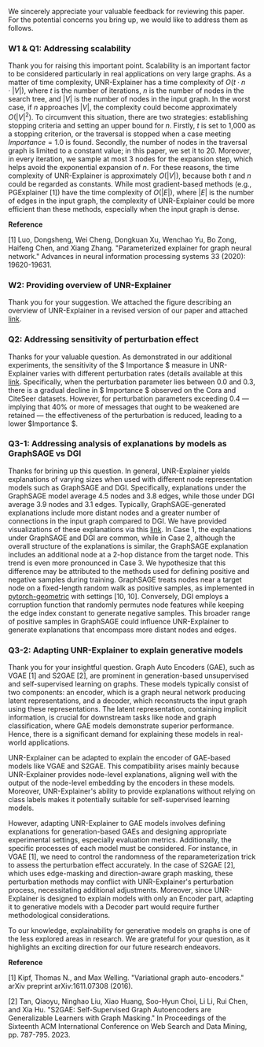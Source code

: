 We sincerely appreciate your valuable feedback for reviewing this paper. For the potential concerns you bring up, we would like to address them as follows.

### W1 \& Q1: Addressing scalability 

Thank you for raising this important point. Scalability is an important factor to be considered particularly in real applications on very large graphs. As a matter of time complexity, UNR-Explainer has a time complexity of $O(t \cdot n \cdot |V|)$, where $t$ is the number of iterations, $n$ is the number of nodes in the search tree, and $|V|$ is the number of nodes in the input graph. In the worst case, if $n$ approaches $|V|$, the complexity could become approximately $O({|V|}^2)$. To circumvent this situation, there are two strategies: establishing stopping criteria and setting an upper bound for $n$. Firstly, $t$ is set to 1,000 as a stopping criterion, or the traversal is stopped when a case meeting $Importance = 1.0$ is found. Secondly, the number of nodes in the traversal graph is limited to a constant value; in this paper, we set it to 20. Moreover, in every iteration, we sample at most 3 nodes for the expansion step, which helps avoid the exponential expansion of $n$. For these reasons, the time complexity of UNR-Explainer is approximately $O(|V|)$, because both $t$ and $n$ could be regarded as constants. While most gradient-based methods (e.g., PGExplainer [1]) have the time complexity of $O(|E|)$, where $|E|$ is the number of edges in the input graph, the complexity of UNR-Explainer could be more efficient than these methods, especially when the input graph is dense.

**Reference**

[1] Luo, Dongsheng, Wei Cheng, Dongkuan Xu, Wenchao Yu, Bo Zong, Haifeng Chen, and Xiang Zhang. "Parameterized explainer for graph neural network." Advances in neural information processing systems 33 (2020): 19620-19631.

### W2: Providing overview of UNR-Explainer

Thank you for your suggestion. We attached the figure describing an overview of UNR-Explainer in a revised version of our paper and attached [link](https://anonymous.4open.science/r/unr0929/overview.jpg).


### Q2: Addressing sensitivity of perturbation effect
Thanks for your valuable question. As demonstrated in our additional experiments, the sensitivity of the $ Importance $ measure in UNR-Explainer varies with different perturbation rates (details available at this [link](https://anonymous.4open.science/r/unr0929/perturbation_param.jpg). Specifically, when the perturbation parameter lies between 0.0 and 0.3, there is a gradual decline in $ Importance $ observed on the Cora and CiteSeer datasets. However, for perturbation parameters exceeding 0.4 — implying that 40\% or more of messages that ought to be weakened are retained — the effectiveness of the perturbation is reduced, leading to a lower $Importance $.


### Q3-1: Addressing analysis of explanations by models as GraphSAGE vs DGI
Thanks for brining up this question. In general, UNR-Explainer yields explanations of varying sizes when used with different node representation models such as GraphSAGE and DGI. Specifically, explanations under the GraphSAGE model average 4.5 nodes and 3.8 edges, while those under DGI average 3.9 nodes and 3.1 edges. Typically, GraphSAGE-generated explanations include more distant nodes and a greater number of connections in the input graph compared to DGI. We have provided visualizations of these explanations via this [link](https://anonymous.4open.science/r/unr0929/cora-gs-dgi.jpg). In Case 1, the explanations under GraphSAGE and DGI are common, while in Case 2, although the overall structure of the explanations is similar, the GraphSAGE explanation includes an additional node at a 2-hop distance from the target node. This trend is even more pronounced in Case 3. We hypothesize that this difference may be attributed to the methods used for defining positive and negative samples during training. GraphSAGE treats nodes near a target node on a fixed-length random walk as positive samples, as implemented in [pytorch-geometric](https://pytorch-geometric.readthedocs.io/en/latest/_modules/torch_geometric/loader/link_neighbor_loader.html#LinkNeighborLoader) with settings [10, 10]. Conversely, DGI employs a corruption function that randomly permutes node features while keeping the edge index constant to generate negative samples. This broader range of positive samples in GraphSAGE could influence UNR-Explainer to generate explanations that encompass more distant nodes and edges.


### Q3-2: Adapting UNR-Explainer to explain generative models 

Thank you for your insightful question. Graph Auto Encoders (GAE), such as VGAE [1] and S2GAE [2], are prominent in generation-based unsupervised and self-supervised learning on graphs. These models typically consist of two components: an encoder, which is a graph neural network producing latent representations, and a decoder, which reconstructs the input graph using these representations. The latent representation, containing implicit information, is crucial for downstream tasks like node and graph classification, where GAE models demonstrate superior performance. Hence, there is a significant demand for explaining these models in real-world applications.

UNR-Explainer can be adapted to explain the encoder of GAE-based models like VGAE and S2GAE. This compatibility arises mainly because UNR-Explainer provides node-level explanations, aligning well with the output of the node-level embedding by the encoders in these models. Moreover, UNR-Explainer's ability to provide explanations without relying on class labels makes it potentially suitable for self-supervised learning models.

However, adapting UNR-Explainer to GAE models involves defining explanations for generation-based GAEs and designing appropriate experimental settings, especially evaluation metrics. Additionally, the specific processes of each model must be considered. For instance, in VGAE [1], we need to control the randomness of the reparameterization trick to assess the perturbation effect accurately. In the case of S2GAE [2], which uses edge-masking and direction-aware graph masking, these perturbation methods may conflict with UNR-Explainer's perturbation process, necessitating additional adjustments. Moreover, since UNR-Explainer is designed to explain models with only an Encoder part, adapting it to generative models with a Decoder part would require further methodological considerations.

To our knowledge, explainability for generative models on graphs is one of the less explored areas in research. We are grateful for your question, as it highlights an exciting direction for our future research endeavors.

**Reference**

[1] Kipf, Thomas N., and Max Welling. "Variational graph auto-encoders." arXiv preprint arXiv:1611.07308 (2016).

[2] Tan, Qiaoyu, Ninghao Liu, Xiao Huang, Soo-Hyun Choi, Li Li, Rui Chen, and Xia Hu. "S2GAE: Self-Supervised Graph Autoencoders are Generalizable Learners with Graph Masking." In Proceedings of the Sixteenth ACM International Conference on Web Search and Data Mining, pp. 787-795. 2023.

